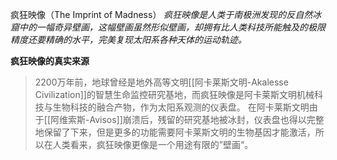
疯狂映像（The Imprint of Madness）
*疯狂映像是人类于南极洲发现的反自然冰窟中的一幅奇异壁画，这幅壁画虽然形似壁画，却拥有比人类科技所能触及的极限精度还要精确的水平，完美复现太阳系各种天体的运动轨迹。*

**疯狂映像的真实来源**
>2200万年前，地球曾经是地外高等文明[[阿卡莱斯文明-Akalesse Civilization]]的智慧生命监控研究基地，而疯狂映像是阿卡莱斯文明机械科技与生物科技的融合产物，作为太阳系观测的仪表盘。
>在阿卡莱斯文明由于[[阿维索斯-Avisos]]崩溃后，残留的研究基地被冰封，仪表盘也得以完整地保留了下来，但是更多的功能需要阿卡莱斯文明的生物基因才能激活，所以在人类看来，疯狂映像更像是一个用途有限的”壁画“。

